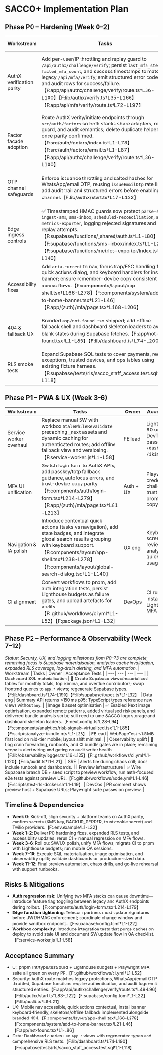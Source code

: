 # SACCO+ Implementation Plan

## Phase P0 – Hardening (Week 0–2)
| Workstream | Tasks | Owner | Acceptance Tests |
| --- | --- | --- | --- |
| AuthX verification parity | Add per-user/IP throttling and replay guard to `/api/authx/challenge/verify`; persist `last_mfa_step`, `failed_mfa_count`, and success timestamps to match legacy `/api/mfa/verify`; emit structured error codes and audit rows for success/failure.【F:app/api/authx/challenge/verify/route.ts†L36-L100】【F:lib/authx/verify.ts†L35-L166】【F:app/api/mfa/verify/route.ts†L72-L197】 | Auth squad | Playwright: wrong TOTP → 401 with `INVALID_CODE`; replay of recent step → 409; success updates cookies and Supabase fields. |
| Factor facade adoption | Route AuthX verify/initiate endpoints through `src/auth/factors` so both stacks share adapters, replay guard, and audit semantics; delete duplicate helpers once parity confirmed.【F:src/auth/factors/index.ts†L1-L78】【F:src/auth/factors/email.ts†L1-L87】【F:app/api/authx/challenge/verify/route.ts†L36-L100】 | Auth squad | AuthX POST uses facade responses; removing legacy helpers leaves Playwright suite green. |
| OTP channel safeguards | Enforce issuance throttling and salted hashes for WhatsApp/email OTP, reusing `issueEmailOtp` rate limits; add audit trail and structured errors before enabling channel.【F:lib/authx/start.ts†L17-L122】 | Platform | Unit tests for OTP store verifying rate limit + salt; audit rows appear in Supabase. |
| Edge ingress controls | ✅ Timestamped HMAC guards now protect `parse-sms`, `ingest-sms`, `sms-inbox`, `scheduled-reconciliation`, and `metrics-exporter`, logging rejected signatures and replay attempts.【F:supabase/functions/_shared/auth.ts†L1-L80】【F:supabase/functions/sms-inbox/index.ts†L1-L200】【F:supabase/functions/metrics-exporter/index.ts†L1-L140】 | Platform | Supabase function tests: unauthenticated calls → 401; signed requests succeed. |
| Accessibility fixes | Add `aria-current` to nav, focus trap/ESC handling for quick actions dialog, and keyboard handlers for install banner; ensure remember-device copy consistent across flows.【F:components/layout/app-shell.tsx†L166-L278】【F:components/system/add-to-home-banner.tsx†L21-L46】【F:app/(auth)/mfa/page.tsx†L168-L206】 | UX eng | axe-core clean on dashboard/MFA; keyboard-only walkthrough passes. |
| 404 & fallback UX | Branded `app/not-found.tsx` shipped; add offline fallback shell and dashboard skeleton loaders to avoid blank states during Supabase fetches.【F:app/not-found.tsx†L1-L86】【F:lib/dashboard.ts†L74-L200】 | FE lead | Visiting `/invalid` shows branded 404; dashboard shows skeleton during load. |
| RLS smoke tests | Expand Supabase SQL tests to cover payments, recon exceptions, trusted devices, and ops tables using existing fixture harness.【F:supabase/tests/rls/sacco_staff_access.test.sql†L1-L118】 | Data eng | `pnpm test:rls` covers new scripts; failing policy blocks CI. |

## Phase P1 – PWA & UX (Week 3–6)
| Workstream | Tasks | Owner | Acceptance Tests |
| --- | --- | --- | --- |
| Service worker overhaul | Replace manual SW with workbox `StaleWhileRevalidate` precaching `_next` assets and dynamic caching for authenticated routes; add offline fallback view and versioning.【F:service-worker.js†L1-L58】 | FE lead | Lighthouse PWA ≥ 90 on CI; offline DevTools audit passes for `/dashboard`, `/ikimina`, `/profile`. |
| MFA UI unification | Switch login form to AuthX APIs, add passkey/totp fallback guidance, autofocus errors, and trust-device copy parity.【F:components/auth/login-form.tsx†L214-L279】【F:app/(auth)/mfa/page.tsx†L81-L213】 | Auth + UX | Playwright: credentials→AuthX challenge success; trust device prompts match copy. |
| Navigation & IA polish | Introduce contextual quick actions (tasks vs navigation), add state badges, and integrate global search results grouping with keyboard support.【F:components/layout/app-shell.tsx†L238-L278】【F:components/layout/global-search-dialog.tsx†L1-L140】 | UX eng | Keyboard + screen-reader reviews approve; analytics tracks quick-action usage. |
| CI alignment | Convert workflows to pnpm, add auth integration tests, persist Lighthouse budgets as failure gates, and upload artefacts for audits.【F:.github/workflows/ci.yml†L1-L52】【F:package.json†L1-L32】 | DevOps | CI runs pnpm install, fails when Lighthouse < 90 or MFA tests fail. |

## Phase P2 – Performance & Observability (Week 7–12)
_Status: Security, UX, and logging milestones from P0–P3 are complete; remaining focus is Supabase materialisation, analytics cache invalidation, expanded RLS coverage, log-drain alerting, and MFA automation._
| Workstream | Tasks | Owner | Acceptance Tests |
| --- | --- | --- | --- |
| Dashboard SQL materialisation | 🚧 Create Supabase views/materialised tables for monthly totals, top ikimina, and overdue contributors; swap frontend queries to `app.*` views; regenerate Supabase types.【F:lib/dashboard.ts†L74-L190】【F:lib/supabase/types.ts†L1-L32】 | Data eng | Summary API returns <150 ms p95; TypeScript types reference new views without `any`. |
| Image & asset optimisation | ✅ Enabled Next image optimisation, expanded remote patterns, added virtualised risk panels, and delivered bundle analysis script; still need to tune SACCO logo storage and dashboard skeleton loaders.【F:next.config.ts†L28-L94】【F:components/analytics/risk-signals-virtualized.tsx†L1-L85】【F:scripts/analyze-bundle.mjs†L1-L28】 | FE lead | WebPageTest <1.5 MB first load on mid-tier mobile; layout shift minimal. |
| Observability uplift | 🚧 Log drain forwarding, runbooks, and CI bundle gates are in place; remaining scope is alert wiring and gating on audit writer health.【F:lib/observability/logger.ts†L16-L125】【F:.github/workflows/ci.yml†L1-L120】【F:lib/audit.ts†L1-L21】 | SRE | Alerts fire during chaos drill; docs include runbook and dashboards. |
| Preview infrastructure | ✅ Wire Supabase branch DB + seed script to preview workflow, run auth-focused e2e tests against preview URL.【F:.github/workflows/node.yml†L1-L46】【F:scripts/test-rls-docker.sh†L1-L19】 | DevOps | PR comment shows preview host + Supabase URLs; Playwright suite passes on preview. |

## Timeline & Dependencies
- **Week 0**: Kick-off, align security + platform teams on AuthX parity, confirm secrets (KMS key, BACKUP_PEPPER, trust cookie secret) and Twilio providers.【F:.env.example†L1-L32】
- **Week 1–2**: Deliver P0 hardening fixes, expanded RLS tests, and accessibility updates; rerun CI + manual regression on MFA flows.
- **Week 3–6**: Roll out SW/UX polish, unify MFA flows, migrate CI to pnpm with Lighthouse budgets; run mobile QA sessions.
- **Week 7–10**: Execute SQL materialisation, image optimisation, and observability uplift; validate dashboards on production-sized data.
- **Week 11–12**: Final preview automation, chaos drills, and go-live rehearsal with support runbooks.

## Risks & Mitigations
- **Auth regression risk**: Unifying two MFA stacks can cause downtime—introduce feature flag toggling between legacy and AuthX endpoints during rollout.【F:components/auth/login-form.tsx†L214-L279】
- **Edge function tightening**: Telecom partners must update signatures before JWT/HMAC enforcement; coordinate change window and provide sandbox endpoints.【F:supabase/config.toml†L1-L22】
- **Workbox complexity**: Introduce integration tests that purge caches on deploy to avoid stale UI and document SW update flow in QA checklist.【F:service-worker.js†L1-L58】

## Acceptance Summary
- CI: pnpm lint/type/test/build + Lighthouse budgets + Playwright MFA suite all green on every PR.【F:.github/workflows/ci.yml†L1-L52】
- Security: AuthX route matches legacy protections, WhatsApp/email OTP throttled, Supabase functions require authentication, and audit logs emit structured entries.【F:app/api/authx/challenge/verify/route.ts†L49-L96】【F:lib/authx/start.ts†L83-L122】【F:supabase/config.toml†L1-L22】【F:lib/audit.ts†L9-L21】
- UX: Mobile nav accessible, quick actions contextual, install banner keyboard-friendly, skeletons/offline fallback implemented alongside branded 404.【F:components/layout/app-shell.tsx†L166-L278】【F:components/system/add-to-home-banner.tsx†L21-L46】【F:app/not-found.tsx†L1-L86】
- Data: Dashboard queries use `app.*` views with regenerated types and comprehensive RLS tests.【F:lib/dashboard.ts†L74-L190】【F:supabase/tests/rls/sacco_staff_access.test.sql†L1-L118】
